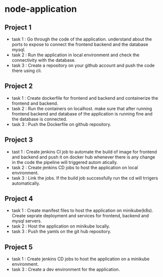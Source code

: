 # node-application

## Project 1 
* task 1 : Go through the code of the application. understand about the ports to expose to connect the frontend backend and the database mysql.
* task 2 : Run the application in local environment and check the connectivity with the database.
* task 3 : Create a repository on your github account and push the code there using cli.

## Project 2
* task 1 : Create dockerfile for frontend and backend and containerize the frontend and backend.
* task 2 : Run the containers on localhost. make sure that after running frontend backend and database of the application is running fine and the database is connected.
* task 3 : Push the Dockerfile on github repository.

## Project 3
* tast 1 : Create jenkins CI job to automate the build of image for frontend and backend and push it on docker hub whenever there is any change in the code the pipeline will triggered autom atically.
* task 2 : Create jenkins CD jobs to host the application on local environment.
* task 3 : Link the jobs. If the build job successfully run the cd will trrigers automatically. 

## Project 4
* task 1 : Create manifest files to host the application on minikube(k8s). Create seprate deployment and services for frontend, backend and mysql servers.
* task 2 : Host the application on minikube locally.
* task 3 : Push the yamls on the git hub repository.

## Project 5
* task 1 : Create jenkins CD jobs to host the application on a minikube environment.
* task 3 : Create a dev environment for the application.
